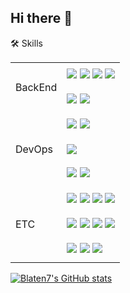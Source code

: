 ## Hi there 👋

🛠️ Skills
<table>
    <tr>
        <td rowspan="2" style="vertical-align: middle; height: 80px;">BackEnd</td>
        <td>
            <img src="https://img.shields.io/badge/java-007396?style=for-the-badge&logo=java&logoColor=white">
            <img src="https://img.shields.io/badge/springboot-6DB33F?style=for-the-badge&logo=springboot&logoColor=white">
            <img src="https://img.shields.io/badge/spring%20data%20jpa-004225?style=for-the-badge&logo=spring&logoColor=white">
            <img src="https://img.shields.io/badge/spring%20security-6DB33F?style=for-the-badge&logo=springsecurity&logoColor=white">
        </td>
    </tr>
    <tr>
        <td>
            <img src="https://img.shields.io/badge/mybatis-DD0700?style=for-the-badge&logo=mybatis&logoColor=white">
            <img src="https://img.shields.io/badge/gradle-02303A?style=for-the-badge&logo=gradle&logoColor=white">
        </td>
    </tr>
    <tr>
        <td rowspan="3" style="vertical-align: middle; height: 120px;">DevOps</td>
        <td>
            <img src="https://img.shields.io/badge/mysql-4479A1?style=for-the-badge&logo=mysql&logoColor=white">
            <img src="https://img.shields.io/badge/oracle-F80000?style=for-the-badge&logo=oracle&logoColor=white">
        </td>
    </tr>
    <tr>
        <td>
            <img src="https://img.shields.io/badge/apache%20tomcat-F8DC75?style=for-the-badge&logo=apachetomcat&logoColor=white">
        </td>
    </tr>
    <tr>
        <td>
            <img src="https://img.shields.io/badge/aws%20ec2-FF9900?style=for-the-badge&logo=amazonaws&logoColor=white">
            <img src="https://img.shields.io/badge/ubuntu-E95420?style=for-the-badge&logo=ubuntu&logoColor=white">
        </td>
    </tr>
    <tr>
        <td rowspan="3" style="vertical-align: middle; height: 120px;">ETC</td>
        <td>
            <img src="https://img.shields.io/badge/jsp-007396?style=for-the-badge&logo=eclipse&logoColor=white">
            <img src="https://img.shields.io/badge/ajax-0078D7?style=for-the-badge&logo=microsoft&logoColor=white">
            <img src="https://img.shields.io/badge/jquery-0769AD?style=for-the-badge&logo=jquery&logoColor=white">
            <img src="https://img.shields.io/badge/jstl-333333?style=for-the-badge&logo=java&logoColor=white">
        </td>
    </tr>
    <tr>
        <td>
            <img src="https://img.shields.io/badge/javascript-F7DF1E?style=for-the-badge&logo=javascript&logoColor=black">
            <img src="https://img.shields.io/badge/html5-E34F26?style=for-the-badge&logo=html5&logoColor=white">
            <img src="https://img.shields.io/badge/css3-1572B6?style=for-the-badge&logo=css3&logoColor=white">
            <img src="https://img.shields.io/badge/react-61DAFB?style=for-the-badge&logo=react&logoColor=black">
        </td>
    </tr>
    <tr>
        <td>
            <img src="https://img.shields.io/badge/hibernate-59666C?style=for-the-badge&logo=hibernate&logoColor=white">
            <img src="https://img.shields.io/badge/thymeleaf-005F0F?style=for-the-badge&logo=thymeleaf&logoColor=white">
            <img src="https://img.shields.io/badge/ibatis-DD0700?style=for-the-badge&logo=ibatis&logoColor=white">
        </td>
    </tr>
</table>


[![Blaten7's GitHub stats](https://github-readme-stats.vercel.app/api?username=Blaten7&show_icons=true&theme=radical)](https://github.com/anuraghazra/github-readme-stats)
